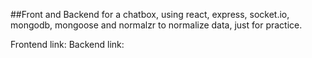 ##Front and Backend for a chatbox, using react, express, socket.io, mongodb, mongoose and normalzr to normalize data, just for practice.

Frontend link: 
Backend link: 

